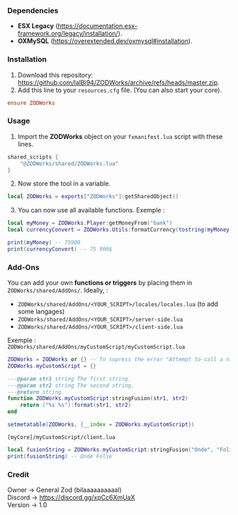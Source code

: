 ### Dependencies
- **ESX Legacy** (https://documentation.esx-framework.org/legacy/installation/).
- **OXMySQL** (https://overextended.dev/oxmysql#installation).

### Installation
1. Download this repository: https://github.com/lalBi94/ZODWorks/archive/refs/heads/master.zip.
2. Add this line to your `resources.cfg` file. (You can also start your core).
```cfg
ensure ZODWorks
```

### Usage
1. Import the **ZODWorks** object on your `fxmanifest.lua` script with these lines.
```lua
shared_scripts {
    "@ZODWorks/shared/ZODWorks.lua"
}
```
2. Now store the tool in a variable.
```lua
local ZODWorks = exports["ZODWorks"]:getSharedObject()
```
3. You can now use all available functions. Exemple :
```lua
local myMoney = ZODWorks.Player:getMoneyFrom("bank") 
local currencyConvert = ZODWorks.Utils:formatCurrency(tostring(myMoney))

print(myMoney) -- 75900
print(currencyConvert) -- 75 900$
```

### Add-Ons
You can add your own **functions or triggers** by placing them in `ZODWorks/shared/AddOns/`. Ideally, :
- `ZODWorks/shared/AddOns/<YOUR_SCRIPT>/locales/locales.lua` (to add some langages)
- `ZODWorks/shared/AddOns/<YOUR_SCRIPT>/server-side.lua`
- `ZODWorks/shared/AddOns/<YOUR_SCRIPT>/client-side.lua`

Exemple : <br/>
`ZODWorks/shared/AddOns/myCustomScript/myCustomScript.lua`
```lua
ZODWorks = ZODWorks or {} -- To supress the error "Attempt to call a nil value"
ZODWorks.myCustomScript = {}

---@param str1 string The first string.
---@param str2 string The second string.
---@return string
function ZODWorks.myCustomScript:stringFusion(str1, str2) 
    return ("%s %s"):format(str1, str2)
end

setmetatable(ZODWorks, {__index = ZODWorks.myCustomScript})
```

`[myCore]/myCustomScript/client.lua`
```lua
local fusionString = ZODWorks.myCustomScript:stringFusion("Onde", "Folie")
print(fusionString) -- Onde Folie
```

### Credit
Owner → General Zod (bilaaaaaaaaaal) <br/>
Discord → https://discord.gg/xpCc6XmUaX <br/>
Version → 1.0